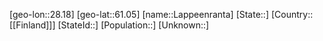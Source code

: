﻿---
location: [61.05,28.18]
type: City
tags:
- geo/City


SpocWebEntityId: 31849
isDeleted: false
confidential: public

---
[geo-lon::28.18]
[geo-lat::61.05]
[name::Lappeenranta]
[State::]
[Country::[[Finland]]]
[StateId::]
[Population::]
[Unknown::]

